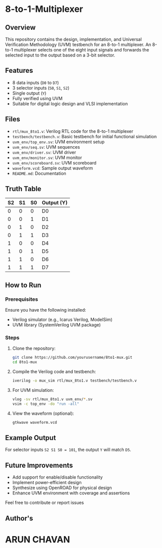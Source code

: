 # 8-to-1-Multiplexer

## Overview
This repository contains the design, implementation, and Universal Verification Methodology (UVM) testbench for an 8-to-1 multiplexer. An 8-to-1 multiplexer selects one of the eight input signals and forwards the selected input to the output based on a 3-bit selector.

## Features
- 8 data inputs (`D0` to `D7`)
- 3 selector inputs (`S0`, `S1`, `S2`)
- Single output (`Y`)
- Fully verified using UVM
- Suitable for digital logic design and VLSI implementation

## Files
- `rtl/mux_8to1.v`: Verilog RTL code for the 8-to-1 multiplexer
- `testbench/testbench.v`: Basic testbench for initial functional simulation
- `uvm_env/top_env.sv`: UVM environment setup
- `uvm_env/seq.sv`: UVM sequences
- `uvm_env/driver.sv`: UVM driver
- `uvm_env/monitor.sv`: UVM monitor
- `uvm_env/scoreboard.sv`: UVM scoreboard
- `waveform.vcd`: Sample output waveform
- `README.md`: Documentation

## Truth Table
| S2 | S1 | S0 | Output (Y) |
|----|----|----|------------|
|  0 |  0 |  0 | D0         |
|  0 |  0 |  1 | D1         |
|  0 |  1 |  0 | D2         |
|  0 |  1 |  1 | D3         |
|  1 |  0 |  0 | D4         |
|  1 |  0 |  1 | D5         |
|  1 |  1 |  0 | D6         |
|  1 |  1 |  1 | D7         |

## How to Run

### Prerequisites
Ensure you have the following installed:
- Verilog simulator (e.g., Icarus Verilog, ModelSim)
- UVM library (SystemVerilog UVM package)

### Steps
1. Clone the repository:
   ```bash
   git clone https://github.com/yourusername/8to1-mux.git
   cd 8to1-mux
   ```

2. Compile the Verilog code and testbench:
   ```bash
   iverilog -o mux_sim rtl/mux_8to1.v testbench/testbench.v
   ```

3. For UVM simulation:
   ```bash
   vlog -sv rtl/mux_8to1.v uvm_env/*.sv
   vsim -c top_env -do "run -all"
   ```

4. View the waveform (optional):
   ```bash
   gtkwave waveform.vcd
   ```

## Example Output
For selector inputs `S2 S1 S0 = 101`, the output `Y` will match `D5`.

## Future Improvements
- Add support for enable/disable functionality
- Implement power-efficient design
- Synthesize using OpenROAD for physical design
- Enhance UVM environment with coverage and assertions


Feel free to contribute or report issues

## Author's
# ARUN CHAVAN #
